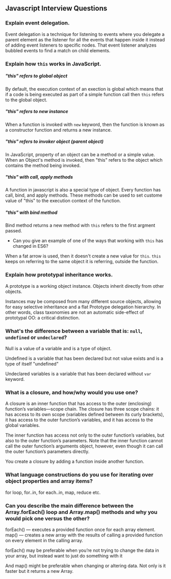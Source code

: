 ## Javascript Interview Questions

### Explain event delegation.

Event delegation is a technique for listening to events where you delegate a parent element as the listener for all the events that happen inside it instead of adding event listeners to specific nodes. That event listener analyzes bubbled events to find a match on child elements. 

### Explain how ```this``` works in JavaScript. 

##### "this" refers to global object

By default, the execution context of an exection is global which means that if a code is being executed as part of a simple function call then ```this``` refers to the global object. 

##### "this" refers to new instance

When a function is invoked with ```new``` keyword, then the function is known as a constructor function and returns a new instance. 

##### "this" refers to invoker object (parent object)

In JavaScript, property of an object can be a method or a simple value. When an Object's method is invoked, then "this" refers to the object which contains the method being invoked. 

##### "this" with call, apply methods

A function in javascript is also a special type of object. Every function has call, bind, and apply methods. These methods can be used to set custome value of "this" to the execution context of the function. 

##### "this" with bind method

Bind method returns a new method with ```this``` refers to the first argment passed. 

- Can you give an example of one of the ways that working with ```this``` has changed in ES6? 

When a fat arrow is used, then it doesn't create a new value for ```this```. ```this``` keeps on referring to the same object it is referring, outside the function. 



### Explain how prototypal inheritance works.

A prototype is a working object instance. Objects inherit directly from other objects. 

Instances may be composed from many different source objects, allowing for easy selective inheritance and a flat Prototype delegation hierarchy. In other words, class taxonomies are not an automatic side-effect of prototypal OO: a critical distinction. 


### What's the difference between a variable that is: ```null```, ```undefined``` or ```undeclared```?

Null is a value of a variable and is a type of object. 

Undefined is a variable that has been declared but not value exists and is a type of itself "undefined" 

Undeclared variables is a variable that has been declared without ```var``` keyword. 


### What is a closure, and how/why would you use one?

A closure is an inner function that has access to the outer (enclosing) function’s variables—scope chain. The closure has three scope chains: it has access to its own scope (variables defined between its curly brackets), it has access to the outer function’s variables, and it has access to the global variables.

The inner function has access not only to the outer function’s variables, but also to the outer function’s parameters. Note that the inner function cannot call the outer function’s arguments object, however, even though it can call the outer function’s parameters directly.

You create a closure by adding a function inside another function.

### What language constructions do you use for iterating over object properties and array items?

 for loop, for..in, for each..in, map, reduce etc.


### Can you describe the main difference between the Array.forEach() loop and Array.map() methods and why you would pick one versus the other?

forEach() — executes a provided function once for each array element.
map() — creates a new array with the results of calling a provided function on every element in the calling array.

forEach() may be preferable when you’re not trying to change the data in your array, but instead want to just do something with it

And map() might be preferable when changing or altering data. Not only is it faster but it returns a new Array. 




